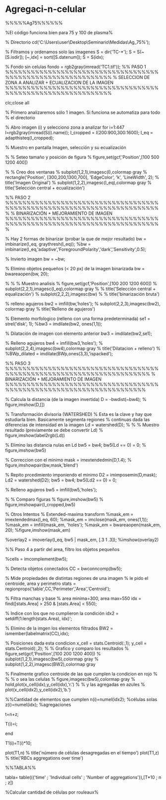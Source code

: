# Agregaci-n-celular

%%%%%Ag75%%%%%% 

%El código funciona bien para 75 y 100 de plasma% 


% Directorio
cd('C:\Users\user\Desktop\Seminario\Medidas\Ag_75%');

% Filtramos y ordenamos solo las imagenes
S = dir('TC-*');
S = S(~[S.isdir]);
[~,idx] = sort([S.datenum]);
S = S(idx);

% Fondo sin celulas
fondo = rgb2gray(imread('TC1.tif'));
%% PASO 1
%%%%%%%%%%%%%%%%%%%%%%%%%%%%%%%%%%%%%%%%%%%%%%%%%%%%%%%%%%%%%
% SELECCION DE ZONA A ANALIZAR + ECUALIZACION DE LA IMAGEN 
%%%%%%%%%%%%%%%%%%%%%%%%%%%%%%%%%%%%%%%%%%%%%%%%%%%%%%%%%%%%%

clc;close all

% Primero analizaremos sólo 1 imagen. Si funciona se automatiza para todo
% el directorio

% Abro imagen (i) y selecciono zona a analizar
for i=1:447
I=rgb2gray(imread(S(i).name));
I_cropped = I(200:900,300:1600);
I_eq = adapthisteq(I_cropped);

% Muestro en pantalla Imagen, selección y su ecualización

% % Seteo tamaño y posición de figura 
% figure,set(gcf,'Position',[100 500 1200 400])

% % Creo dos ventanas
% subplot(1,2,1),imagesc(I),colormap gray
% rectangle('Position', [300,200,1300,700], 'EdgeColor', 'k', 'LineWidth', 2);
% title('Imagen Original')
% subplot(1,2,2),imagesc(I_eq),colormap gray
% title('Selección central + ecualización')

%% PASO 2
%%%%%%%%%%%%%%%%%%%%%%%%%%%%%%%%%%%%%%%%%%%%%%%%%%%%%%%%%%%%%%%%%%%%%%%%%
% BINARIZACIÓN + MEJORAMIENTO DE IMAGEN
%%%%%%%%%%%%%%%%%%%%%%%%%%%%%%%%%%%%%%%%%%%%%%%%%%%%%%%%%%%%%%%%%%%%%%%%%

% Hay 2 formas de binarizar (probar la que de mejor resultado)
bw = imbinarize(I_eq, graythresh(I_eq));
%bw = imbinarize(I_eq,'adaptive','ForegroundPolarity','dark','Sensitivity',0.5);

% Invierto imagen
bw = ~bw;

% Elimino objetos pequeños (< 20 px) de la imagen binarizada
bw = bwareaopen(bw, 20);

% % % Muestro analisis
% figure,set(gcf,'Position',[100 200 1200 600])
% subplot(2,2,1),imagesc(I_eq),colormap gray
% % title('Selección central + equalización')
% subplot(2,2,2),imagesc(bw)
% % title('binarización bruta')

% relleno agujeros
bw2 = imfill(bw,'holes');
% subplot(2,2,3),imagesc(bw2), colormap gray
% title('Relleno de agujeros')

% Elemento morfologico (relleno con una forma predeterminada)
se1 = strel('disk', 1);
%bw3 = imdilate(bw2, ones(1,1));

% Dilatación de imagen con elemento anterior
bw3 = imdilate(bw2,se1);

% Relleno agujeros
bw4 = imfill(bw3,'holes');
% subplot(2,2,4),imagesc(bw4),colormap gray
% title('Dilatacion + relleno')
% %BWp_dilated = imdilate(BWp,ones(3,3),'ispacked');

%% PASO 3
%%%%%%%%%%%%%%%%%%%%%%%%%%%%%%%%%%%%%%%%%%%%%%%%%%%%%%%%%%%%%%%%%%%%%%
% BINARIZACIÓN + MEJORAMIENTO DE IMAGEN
%%%%%%%%%%%%%%%%%%%%%%%%%%%%%%%%%%%%%%%%%%%%%%%%%%%%%%%%%%%%%%%%%%%%%

% Calcula la distancia (de la imagen invertida)
D = -bwdist(~bw4);
% figure,imshow(D,[])

% Transformación divisoria (WATERSHED)
% Esta es la clave y hay que estudiarla bien. Basicamente segmenta regiones
% continuas dada las diferencias de intensidad en la imagen
Ld = watershed(D);
% 
% % Muestro resultado (previamente se debe convertir Ld)
% figure,imshow(label2rgb(Ld))

% Elimino las distancia nulas en Ld
bw5 = bw4;
bw5(Ld == 0) = 0;
% figure,imshow(bw5)

% Correccion con el minimo
mask = imextendedmin(D,1.4);
% figure,imshowpair(bw,mask,'blend')

% Repito prcedimiento imponiendo el minimo
D2 = imimposemin(D,mask);
Ld2 = watershed(D2);
bw5 = bw4;
bw5(Ld2 == 0) = 0;

% Relleno agujeros
bw5 = imfill(bw5,'holes');

% % Comparo figuras
% figure,imshow(bw5)
% figure,imshowpair(I_cropped,bw5)

% Otros Intentos
% Extended-maxima transform
%mask_em = imextendedmax(I_eq, 60);
%mask_em = imclose(mask_em, ones(1,1));
%mask_em = imfill(mask_em, 'holes');
%mask_em = bwareaopen(mask_em, 20);
%figure,imshow(mask_em)

%overlay2 = imoverlay(I_eq, bw5 | mask_em, [.3 1 .3]);
%imshow(overlay2)

%% Paso 4 a partir del area, filtro los objetos pequeños

%cells = imcomplement(bw5);

% Detecta objetos conectados
CC = bwconncomp(bw5);

% Mide propiedades de distintas regiones de una imagen
% le pido el centroide, area y perimetro
stats = regionprops('table',CC,'Perimeter','Area','Centroid');

% Filtra manchas y base
% area minima=300, area max=550
idx = find([stats.Area] > 250 & [stats.Area] < 550);

% Indice con los que no cumplieron la condición
idx2 = setdiff(1:length(stats.Area), idx)'; 

% Elimino de la imgen los elementos filtrados
BW2 = ismember(labelmatrix(CC),idx);

% Posiciones dada esta condicion
x_cell = stats.Centroid(:,1);
y_cell = stats.Centroid(:,2);
% % Grafico y comparo los resultados
% figure,set(gcf,'Position',[100 200 1200 400])
% subplot(1,2,1),imagesc(bw5),colormap gray
% subplot(1,2,2),imagesc(BW2),colormap gray

% Finalmente grafico centroide de las que cumplen la condicion en rojo
% % % o sea las celulas
% figure,imagesc(bw5),colormap gray
% hold,plot(x_cell(idx),y_cell(idx),'r.')
% % y las agregadas en azules
% plot(x_cell(idx2),y_cell(idx2),'b.')

%%Cantidad de elementos que cumplen 
n(i)=numel(idx2); %células solas
z(i)=numel(idx); %agregaciones 

t=n+z;

T(i)=i;


end

T1(i)=T(i)*10;

plot(T1,n)
% title('número de células desagregadas en el tiempo')
plot(T1,z)
% title('RBCs aggregations over time')

%%TABLA%%

tabla= table(({'time' ; 'Individual cells' ; 'Number of aggregations'}),[T*10 ; n ; z])

%Calcular cantidad de células por rouleaux%
       
